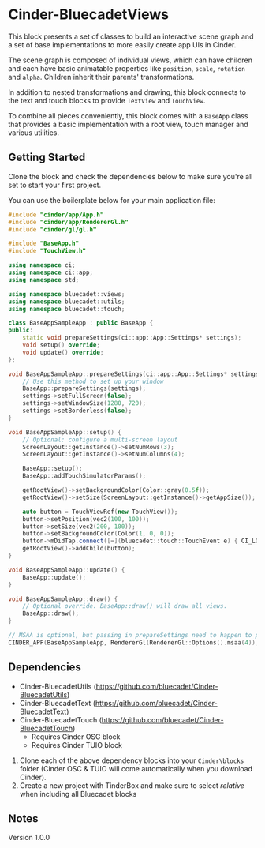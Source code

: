 # Cinder-BluecadetViews

This block presents a set of classes to build an interactive scene graph and a set of base implementations to more easily create app UIs in Cinder.

The scene graph is composed of individual views, which can have children and each have basic animatable properties like `position`, `scale`, `rotation` and `alpha`. Children inherit their parents' transformations.

In addition to nested transformations and drawing, this block connects to the text and touch blocks to provide `TextView` and `TouchView`.

To combine all pieces conveniently, this block comes with a `BaseApp` class that provides a basic implementation with a root view, touch manager and various utilities.

## Getting Started

Clone the block and check the dependencies below to make sure you're all set to start your first project.

You can use the boilerplate below for your main application file:

```c++
#include "cinder/app/App.h"
#include "cinder/app/RendererGl.h"
#include "cinder/gl/gl.h"

#include "BaseApp.h"
#include "TouchView.h"

using namespace ci;
using namespace ci::app;
using namespace std;

using namespace bluecadet::views;
using namespace bluecadet::utils;
using namespace bluecadet::touch;

class BaseAppSampleApp : public BaseApp {
public:
	static void prepareSettings(ci::app::App::Settings* settings);
	void setup() override;
	void update() override;
};

void BaseAppSampleApp::prepareSettings(ci::app::App::Settings* settings) {
	// Use this method to set up your window
	BaseApp::prepareSettings(settings);
	settings->setFullScreen(false);
	settings->setWindowSize(1280, 720);
	settings->setBorderless(false);
}

void BaseAppSampleApp::setup() {
	// Optional: configure a multi-screen layout
	ScreenLayout::getInstance()->setNumRows(3);
	ScreenLayout::getInstance()->setNumColumns(4);

	BaseApp::setup();
	BaseApp::addTouchSimulatorParams();

	getRootView()->setBackgroundColor(Color::gray(0.5f));
	getRootView()->setSize(ScreenLayout::getInstance()->getAppSize());

	auto button = TouchViewRef(new TouchView());
	button->setPosition(vec2(100, 100));
	button->setSize(vec2(200, 100));
	button->setBackgroundColor(Color(1, 0, 0));
	button->mDidTap.connect([=](bluecadet::touch::TouchEvent e) { CI_LOG_I("Button tapped"); });
	getRootView()->addChild(button);
}

void BaseAppSampleApp::update() {
	BaseApp::update();
}

void BaseAppSampleApp::draw() {
	// Optional override. BaseApp::draw() will draw all views.
	BaseApp::draw();
}

// MSAA is optional, but passing in prepareSettings need to happen to parse and apply certain app settings
CINDER_APP(BaseAppSampleApp, RendererGl(RendererGl::Options().msaa(4)), BaseAppSampleApp::prepareSettings);

```

## Dependencies

* Cinder-BluecadetUtils (https://github.com/bluecadet/Cinder-BluecadetUtils)
* Cinder-BluecadetText (https://github.com/bluecadet/Cinder-BluecadetText)
* Cinder-BluecadetTouch (https://github.com/bluecadet/Cinder-BluecadetTouch)
	* Requires Cinder OSC block   
	* Requires Cinder TUIO block   

1. Clone each of the above dependency blocks into your `Cinder\blocks` folder (Cinder OSC & TUIO will come automatically when you download Cinder). 
2. Create a new project with TinderBox and make sure to select *relative* when including all Bluecadet blocks

## Notes

Version 1.0.0
